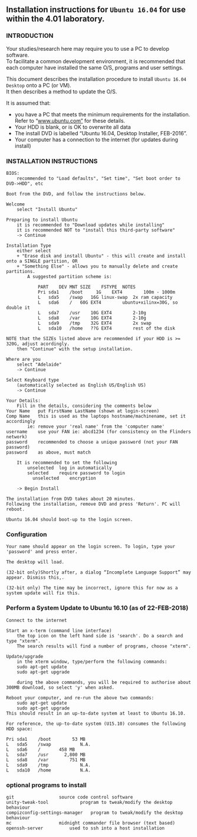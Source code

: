 
## Installation instructions for ```Ubuntu 16.04``` for use within the 4.01 laboratory.

### INTRODUCTION

Your studies/research here may require you to use a PC to develop software.  
To facilitate a common development environment,
it is recommended that each computer have installed the same O/S, programs and user settings.

This document describes the installation procedure to install ```Ubuntu 16.04 Desktop``` onto a PC (or VM).  
It then describes a method to update the O/S.

It is assumed that:  
- you have a PC that meets the minimum requirements for the installation. Refer to “www.ubuntu.com” for these details.  
- Your HDD is blank, or is OK to overwrite all data  
- The install DVD is labelled “Ubuntu 16.04, Desktop Installer, FEB-2016”.  
- Your computer has a connection to the internet (for updates during install)  

### INSTALLATION INSTRUCTIONS
```
BIOS:  
	recommended to "Load defaults", "Set time", "Set boot order to DVD->HDD", etc

Boot from the DVD, and follow the instructions below.

Welcome  
	select "Install Ubuntu"

Preparing to install Ubuntu  
	it is recommended to "Download updates while installing"  
	it is recommended NOT to "install this third-party software"  
	-> Continue  

Installation Type  
	either select  
	+ "Erase disk and install Ubuntu" - this will create and install onto a SINGLE partition, OR  
	+ "Something Else" - allows you to manually delete and create partitions.  
		A suggested partition scheme is:  

			PART	DEV	MNT	SIZE	FSTYPE	NOTES
			Pri	sda1	/boot	  1G	EXT4		100m - 1000m
			L	sda5	/swap	16G	linux-swap	2x ram capacity
			L	sda6	/	60G	EXT4		ubuntu+xilinx=30G, so double it
			L	sda7	/usr	10G	EXT4		2-10g
			L	sda8	/var	10G	EXT4		2-10g
			L	sda9	/tmp	32G	EXT4		2x swap
			L	sda10	/home	??G	EXT4		rest of the disk

NOTE that the SIZEs listed above are recommended if your HDD is >= 320G, adjust acordingly.  
	then "Continue" with the setup installation.  

Where are you  
	select "Adelaide"   
	-> Continue  

Select Keyboard type  
	(automatically selected as English US/English US)  
	-> Continue  

Your Details:  
	Fill in the details, considering the comments below  
Your Name	put FirstName LastName (shown at login-screen)  
Comp Name	this is used as the laptops hostname/machinename, set it accordingly  
		ie: remove your 'real name' from the 'computer name'  
username	use your FAN ie: abcd1234 (for consistency on the Flinders network)  
password	recommended to choose a unique password (not your FAN password)  
password	as above, must match  

	It is recommended to set the following  
		unselected	log in automatically  
		selected	require password to login  
		  unselected	encryption  

	-> Begin Install

The installation from DVD takes about 20 minutes.  
Following the installation, remove DVD and press 'Return'. PC will reboot.  

Ubuntu 16.04 should boot-up to the login screen.  
```

### Configuration

```
Your name should appear on the login screen. To login, type your 'password' and press enter.  

The desktop will load.  

(32-bit only)Shortly after, a dialog “Incomplete Language Support” may appear. Dismiss this,.  

(32-bit only) The time may be incorrect, ignore this for now as a system update will fix this.  
```

### Perform a System Update to Ubuntu 16.10 (as of 22-FEB-2018)  

```
Connect to the internet  

Start an x-term (command line interface)  
	the top icon on the left hand side is 'search'. Do a search and type "xterm".  
	The search results will find a number of programs, choose "xterm".  

Update/upgrade
	in the xterm window, type/perform the following commands:  
	sudo apt-get update  
	sudo apt-get upgrade  

	during the above commands, you will be required to authorise about 300MB download, so select 'y' when asked.  

Reboot your computer, and re-run the above two commands:  
	sudo apt-get update  
	sudo apt-get upgrade  
This should result in an up-to-date system at least to Ubuntu 16.10.  

For reference, the up-to-date system (U15.10) consumes the following HDD space:  

Pri	sda1	/boot	     53 MB
L	sda5	/swap	        N.A.
L	sda6	/	    458 MB
L	sda7	/usr	  2,800 MB
L	sda8	/var	    751 MB
L	sda9	/tmp	        N.A.
L	sda10	/home	        N.A.
```

### optional programs to install

```
git					source code control software
unity-tweak-tool			program to tweak/modify the desktop behaviour
compizconfig-settings-manager	program to tweak/modify the desktop behaviour
mc					midnight commander file browser (text based)
openssh-server			used to ssh into a host installation

```

